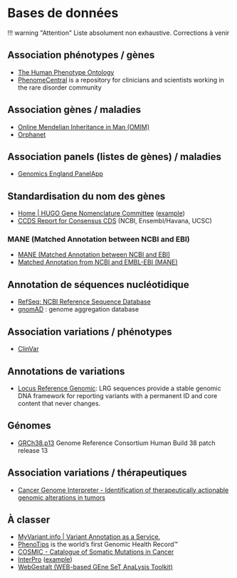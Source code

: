 # Bases de données

!!! warning "Attention"
    Liste absolument non exhaustive. Corrections à venir

## Association phénotypes / gènes

- [The Human Phenotype Ontology](https://hpo.jax.org/app/)
- [PhenomeCentral](https://www.phenomecentral.org/) is a repository for clinicians and scientists working in the rare disorder community

## Association gènes / maladies

- [Online Mendelian Inheritance in Man (OMIM)](https://www.omim.org/)
- [Orphanet](http://www.orpha.net/?lng=FR)

## Association panels (listes de gènes) / maladies

- [Genomics England PanelApp](https://panelapp.genomicsengland.co.uk/)

## Standardisation du nom des gènes

- [Home | HUGO Gene Nomenclature Committee](https://www.genenames.org/) ([example](https://www.genenames.org/data/gene-symbol-report/#!/hgnc_id/HGNC:14931))
- [CCDS Report for Consensus CDS](https://www.ncbi.nlm.nih.gov/projects/CCDS/CcdsBrowse.cgi) (NCBI, Ensembl/Havana, UCSC)

### MANE (Matched Annotation between NCBI and EBI)

- [MANE (Matched Annotation between NCBI and EBI)](https://www.ensembl.org/info/genome/genebuild/mane.html)
- [Matched Annotation from NCBI and EMBL-EBI (MANE)](https://www.ncbi.nlm.nih.gov/refseq/MANE/)

## Annotation de séquences nucléotidique

- [RefSeq: NCBI Reference Sequence Database](https://www.ncbi.nlm.nih.gov/refseq/)
- [gnomAD](https://gnomad.broadinstitute.org/) : genome aggregation database

## Association variations / phénotypes

- [ClinVar](https://www.ncbi.nlm.nih.gov/clinvar/)

## Annotations de variations

- [Locus Reference Genomic](https://www.lrg-sequence.org/): LRG sequences provide a stable genomic DNA framework for reporting variants with a permanent ID and core content that never changes.

## Génomes

- [GRCh38.p13](https://www.ncbi.nlm.nih.gov/assembly/GCF_000001405.39) Genome Reference Consortium Human Build 38 patch release 13

## Association variations / thérapeutiques

- [Cancer Genome Interpreter - Identification of therapeutically actionable genomic alterations in tumors](https://www.cancergenomeinterpreter.org/home)

## À classer

- [MyVariant.info | Variant Annotation as a Service.](http://myvariant.info/)
- [PhenoTips](https://phenotips.com/) is the world’s first Genomic Health Record™
- [COSMIC - Catalogue of Somatic Mutations in Cancer](https://cancer.sanger.ac.uk/cosmic)
- [InterPro](https://www.ebi.ac.uk/interpro/) ([example](https://www.ebi.ac.uk/interpro/entry/cdd/CD01408/))
- [WebGestalt (WEB-based GEne SeT AnaLysis Toolkit)](http://www.webgestalt.org/)
